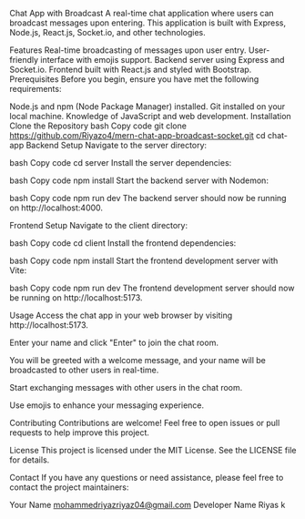 Chat App with Broadcast
A real-time chat application where users can broadcast messages upon entering. This application is built with Express, Node.js, React.js, Socket.io, and other technologies.

Features
Real-time broadcasting of messages upon user entry.
User-friendly interface with emojis support.
Backend server using Express and Socket.io.
Frontend built with React.js and styled with Bootstrap.
Prerequisites
Before you begin, ensure you have met the following requirements:

Node.js and npm (Node Package Manager) installed.
Git installed on your local machine.
Knowledge of JavaScript and web development.
Installation
Clone the Repository
bash
Copy code
git clone https://github.com/Riyazo4/mern-chat-app-broadcast-socket.git
cd chat-app
Backend Setup
Navigate to the server directory:

bash
Copy code
cd server
Install the server dependencies:

bash
Copy code
npm install
Start the backend server with Nodemon:

bash
Copy code
npm run dev
The backend server should now be running on http://localhost:4000.

Frontend Setup
Navigate to the client directory:

bash
Copy code
cd client
Install the frontend dependencies:

bash
Copy code
npm install
Start the frontend development server with Vite:

bash
Copy code
npm run dev
The frontend development server should now be running on http://localhost:5173.

Usage
Access the chat app in your web browser by visiting http://localhost:5173.

Enter your name and click "Enter" to join the chat room.

You will be greeted with a welcome message, and your name will be broadcasted to other users in real-time.

Start exchanging messages with other users in the chat room.

Use emojis to enhance your messaging experience.

Contributing
Contributions are welcome! Feel free to open issues or pull requests to help improve this project.

License
This project is licensed under the MIT License. See the LICENSE file for details.

Contact
If you have any questions or need assistance, please feel free to contact the project maintainers:

Your Name mohammedriyazriyaz04@gmail.com
Developer Name Riyas k